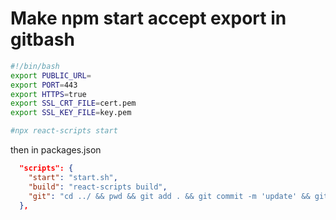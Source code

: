 # Make npm start accept export in gitbash
```bash
#!/bin/bash
export PUBLIC_URL=
export PORT=443
export HTTPS=true
export SSL_CRT_FILE=cert.pem
export SSL_KEY_FILE=key.pem

#npx react-scripts start
```
then in packages.json
```json
  "scripts": {
    "start": "start.sh",
    "build": "react-scripts build",
    "git": "cd ../ && pwd && git add . && git commit -m 'update' && git push && cd front-end"
  },
```
